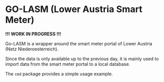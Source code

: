 # GO-LASM (Lower Austria Smart Meter)

**!!! WORK IN PROGRESS !!!**

Go-LASM is a wrapper around the smart meter portal of Lower Austria (Netz Niederoesterreich).

Since the data is only available up to the previous day, it is mainly used to import data from the smart meter portal to a local database.

The `cmd` package provides a simple usage example.
